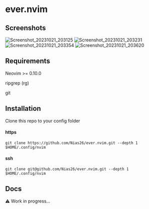 # ever.nvim

## Screenshots
![Screenshot_20231021_203125](https://github.com/Nias26/ever.nvim/assets/74266952/8652a768-fb0e-4ae3-838f-1554ec7247fb)
![Screenshot_20231021_203231](https://github.com/Nias26/ever.nvim/assets/74266952/07061962-5352-4a99-aa71-6fea9368b090)
![Screenshot_20231021_203354](https://github.com/Nias26/ever.nvim/assets/74266952/2d6899bf-0215-4f09-9944-95c6f340db4b)
![Screenshot_20231021_203620](https://github.com/Nias26/ever.nvim/assets/74266952/5ea740fe-3f33-4130-b8b6-6b34a5829dd5)

## Requirements
Neovim >= 0.10.0

ripgrep (rg)

git

## Installation
Clone this repo to your config folder
#### https
```
git clone https://github.com/Nias26/ever.nvim.git --depth 1 $HOME/.config/nvim
```
#### ssh
```
git clone git@github.com/Nias26/ever.nvim.git --depth 1 $HOME/.config/nvim
```

## Docs
⚠️ Work in progress...
